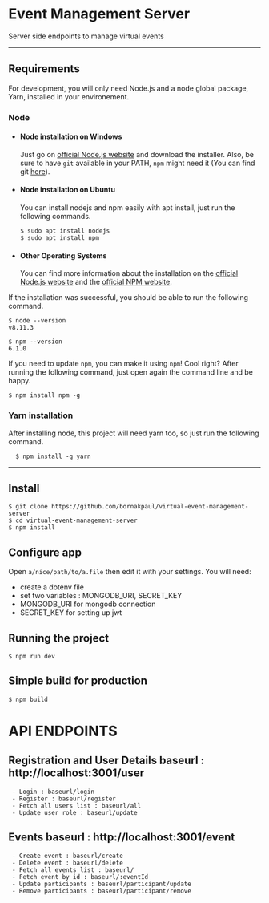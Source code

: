 # Event Management Server

Server side endpoints to manage virtual events 

---
## Requirements

For development, you will only need Node.js and a node global package, Yarn, installed in your environement.

### Node
- #### Node installation on Windows

  Just go on [official Node.js website](https://nodejs.org/) and download the installer.
Also, be sure to have `git` available in your PATH, `npm` might need it (You can find git [here](https://git-scm.com/)).

- #### Node installation on Ubuntu

  You can install nodejs and npm easily with apt install, just run the following commands.

      $ sudo apt install nodejs
      $ sudo apt install npm

- #### Other Operating Systems
  You can find more information about the installation on the [official Node.js website](https://nodejs.org/) and the [official NPM website](https://npmjs.org/).

If the installation was successful, you should be able to run the following command.

    $ node --version
    v8.11.3

    $ npm --version
    6.1.0

If you need to update `npm`, you can make it using `npm`! Cool right? After running the following command, just open again the command line and be happy.

    $ npm install npm -g

###
### Yarn installation
  After installing node, this project will need yarn too, so just run the following command.

      $ npm install -g yarn

---

## Install

    $ git clone https://github.com/bornakpaul/virtual-event-management-server
    $ cd virtual-event-management-server
    $ npm install

## Configure app

Open `a/nice/path/to/a.file` then edit it with your settings. You will need:

- create a dotenv file
- set two variables : MONGODB_URI, SECRET_KEY
- MONGODB_URI for mongodb connection
- SECRET_KEY for setting up jwt

## Running the project

    $ npm run dev

## Simple build for production

    $ npm build

# API ENDPOINTS
  ## Registration and User Details baseurl : http://localhost:3001/user
     - Login : baseurl/login
     - Register : baseurl/register
     - Fetch all users list : baseurl/all
     - Update user role : baseurl/update


  ## Events baseurl : http://localhost:3001/event
     - Create event : baseurl/create
     - Delete event : baseurl/delete
     - Fetch all events list : baseurl/
     - Fetch event by id : baseurl/:eventId
     - Update participants : baseurl/participant/update
     - Remove participants : baseurl/participant/remove
